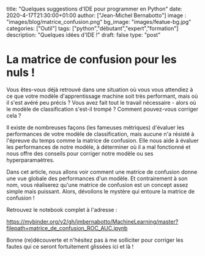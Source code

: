 title: "Quelques suggestions d'IDE pour programmer en Python"
date: 2020-4-17T21:30:00+01:00
author: ["Jean-Michel Bernabotto"]
image : "images/blog/matrice_confusion.png"
bg_image: "images/featue-bg.jpg"
categories: ["Outil"]
tags: ["python","débutant","expert","formation"]
description: "Quelques idées d'IDE !"
draft: false
type: "post"

# La matrice de confusion pour les nuls !

Vous êtes-vous déjà retrouvé dans une situation où vous vous attendiez à ce que votre modèle d'apprentissage machine soit très performant, mais où il s'est avéré peu précis ? Vous avez fait tout le travail nécessaire - alors où le modèle de classification s'est-il trompé ? Comment pouvez-vous corriger cela ?

Il existe de nombreuses façons (les fameuses métriques) d'évaluer les performances de votre modèle de classification, mais aucune n'a résisté à l'épreuve du temps comme la matrice de confusion. Elle nous aide à évaluer les performances de notre modèle, à déterminer où il a mal fonctionné et nous offre des conseils pour corriger notre modèle ou ses hyperparamaètres.

Dans cet article, nous allons voir comment une matrice de confusion donne une vue globale des performances d'un modèle. Et contrairement à son nom, vous réaliserez qu'une matrice de confusion est un concept assez simple mais puissant. Alors, dévoilons le mystère qui entoure la matrice de confusion !

Retrouvez le notebook complet à l'adresse :

https://mybinder.org/v2/gh/jmbernabotto/MachineLearning/master?filepath=matrice_de_confusion_ROC_AUC.ipynb

Bonne (re)découverte et n'hésitez pas à me solliciter pour corriger les fautes qui ce seront fortuitement glissées ici et là !

